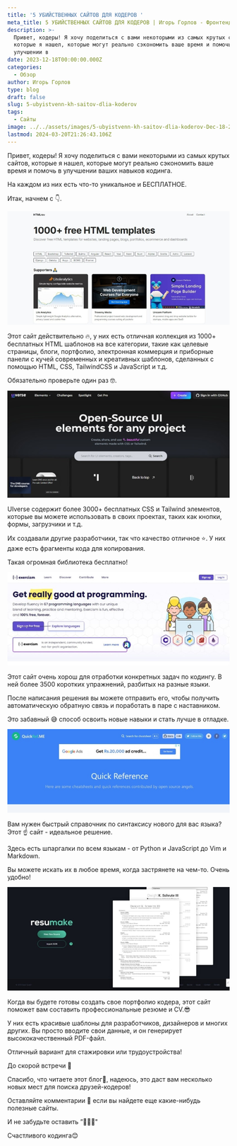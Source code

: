 ```yaml
---
title: '5 УБИЙСТВЕННЫХ САЙТОВ ДЛЯ КОДЕРОВ '
meta_title: 5 УБИЙСТВЕННЫХ САЙТОВ ДЛЯ КОДЕРОВ | Игорь Горлов - Фронтeндер
description: >-
  Привет, кодеры! Я хочу поделиться с вами некоторыми из самых крутых сайтов,
  которые я нашел, которые могут реально сэкономить ваше время и помочь в
  улучшении в
date: 2023-12-18T00:00:00.000Z
categories:
  - Обзор
author: Игорь Горлов
type: blog
draft: false
slug: 5-ubyistvenn-kh-saitov-dlia-koderov
tags:
  - Сайты
image: ../../assets/images/5-ubyistvenn-kh-saitov-dlia-koderov-Dec-18-2023.avif
lastmod: 2024-03-20T21:26:43.106Z
---
```


Привет, кодеры! Я хочу поделиться с вами некоторыми из самых крутых сайтов, которые я нашел, которые могут реально сэкономить ваше время и помочь в улучшении ваших навыков кодинга.

На каждом из них есть что-то уникальное и БЕСПЛАТНОЕ.

Итак, начнем с 👇.

![u2z3wigsyjyj5jnhzsxz.jpeg](../../assets/images/u2z3wigsyjyj5jnhzsxz.jpeg)

Этот сайт действительно 🔥, у них есть отличная коллекция из 1000+ бесплатных HTML шаблонов на все категории, такие как целевые страницы, блоги, портфолио, электронная коммерция и приборные панели с кучей современных и креативных шаблонов, сделанных с помощью HTML, CSS, TailwindCSS и JavaScript и т.д.

Обязательно проверьте один раз 🤓.

![2ta889ycbtkejeawz9ts.jpeg](../../assets/images/2ta889ycbtkejeawz9ts.jpeg)

UIverse содержит более 3000+ бесплатных CSS и Tailwind элементов, которые вы можете использовать в своих проектах, таких как кнопки, формы, загрузчики и т.д.

Их создавали другие разработчики, так что качество отличное ⭐. У них даже есть фрагменты кода для копирования.

Такая огромная библиотека бесплатно!

![8818q7g50gg2y8dnrb1x.jpeg](../../assets/images/8818q7g50gg2y8dnrb1x.jpeg)

Этот сайт очень хорош для отработки конкретных задач по кодингу. В ней более 3500 коротких упражнений, разбитых на разные языки.

После написания решения вы можете отправить его, чтобы получить автоматическую обратную связь и поработать в паре с наставником.

Это забавный 😅 способ освоить новые навыки и стать лучше в отладке.

![2n7i5wgmcfxazbl8q37x.jpeg](../../assets/images/2n7i5wgmcfxazbl8q37x.jpeg)

Вам нужен быстрый справочник по синтаксису нового для вас языка? Этот ☝ сайт - идеальное решение.

Здесь есть шпаргалки по всем языкам - от Python и JavaScript до Vim и Markdown.

Вы можете искать их в любое время, когда застрянете на чем-то. Очень удобно!

![orm4q934p9wgtk9sd79a.jpeg](../../assets/images/orm4q934p9wgtk9sd79a.jpeg)

Когда вы будете готовы создать свое портфолио кодера, этот сайт поможет вам составить профессиональные резюме и CV.😎

У них есть красивые шаблоны для разработчиков, дизайнеров и многих других. Вы просто вводите свои данные, и он генерирует высококачественный PDF-файл.

Отличный вариант для стажировки или трудоустройства!

До скорой встречи 👋

Спасибо, что читаете этот блог🙏, надеюсь, это даст вам несколько новых мест для поиска друзей-кодеров!

Оставляйте комментарии 📩 если вы найдете еще какие-нибудь полезные сайты.

И не забудьте оставить ”💖🦄🔥"

Счастливого кодинга😊
